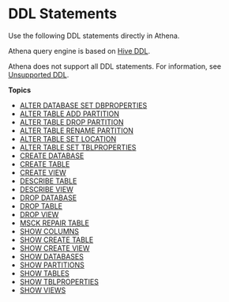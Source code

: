 # DDL Statements<a name="language-reference"></a>

Use the following DDL statements directly in Athena\. 

Athena query engine is based on [Hive DDL](https://cwiki.apache.org/confluence/display/Hive/LanguageManual+DDL)\.

Athena does not support all DDL statements\. For information, see [Unsupported DDL](unsupported-ddl.md)\.

**Topics**
+ [ALTER DATABASE SET DBPROPERTIES](alter-database-set-dbproperties.md)
+ [ALTER TABLE ADD PARTITION](alter-table-add-partition.md)
+ [ALTER TABLE DROP PARTITION](alter-table-drop-partition.md)
+ [ALTER TABLE RENAME PARTITION](alter-table-rename-partition.md)
+ [ALTER TABLE SET LOCATION](alter-table-set-location.md)
+ [ALTER TABLE SET TBLPROPERTIES](alter-table-set-tblproperties.md)
+ [CREATE DATABASE](create-database.md)
+ [CREATE TABLE](create-table.md)
+ [CREATE VIEW](create-view.md)
+ [DESCRIBE TABLE](describe-table.md)
+ [DESCRIBE VIEW](describe-view.md)
+ [DROP DATABASE](drop-database.md)
+ [DROP TABLE](drop-table.md)
+ [DROP VIEW](drop-view.md)
+ [MSCK REPAIR TABLE](msck-repair-table.md)
+ [SHOW COLUMNS](show-columns.md)
+ [SHOW CREATE TABLE](show-create-table.md)
+ [SHOW CREATE VIEW](show-create-view.md)
+ [SHOW DATABASES](show-databases.md)
+ [SHOW PARTITIONS](show-partitions.md)
+ [SHOW TABLES](show-tables.md)
+ [SHOW TBLPROPERTIES](show-tblproperties.md)
+ [SHOW VIEWS](show-views.md)